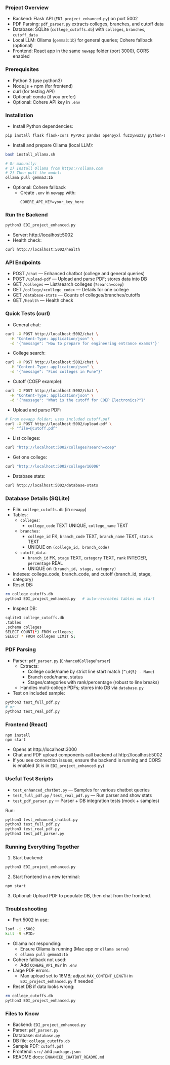 
### Project Overview
- Backend: Flask API (`EDI_project_enhanced.py`) on port 5002
- PDF Parsing: `pdf_parser.py` extracts colleges, branches, and cutoff data
- Database: SQLite (`college_cutoffs.db`) with `colleges`, `branches`, `cutoff_data`
- Local LLM: Ollama (`gemma3:1b`) for general queries; Cohere fallback (optional)
- Frontend: React app in the same `newapp` folder (port 3000), CORS enabled

### Prerequisites
- Python 3 (use python3)
- Node.js + npm (for frontend)
- curl (for testing API)
- Optional: conda (if you prefer)
- Optional: Cohere API key in `.env`

### Installation

- Install Python dependencies:

```bash
pip install flask flask-cors PyPDF2 pandas openpyxl fuzzywuzzy python-Levenshtein requests python-dotenv cohere argostranslate
```

- Install and prepare Ollama (local LLM):

```bash
bash install_ollama.sh

# Or manually:
# 1) Install Ollama from https://ollama.com
# 2) Then pull the model:
ollama pull gemma3:1b
```

- Optional: Cohere fallback
  - Create `.env` in `newapp` with:
    ```
    COHERE_API_KEY=your_key_here
    ```

### Run the Backend
```bash
python3 EDI_project_enhanced.py
```
- Server: http://localhost:5002
- Health check:
```bash
curl http://localhost:5002/health
```

### API Endpoints
- POST `/chat` — Enhanced chatbot (college and general queries)
- POST `/upload-pdf` — Upload and parse PDF; stores data into DB
- GET `/colleges` — List/search colleges (`?search=coep`)
- GET `/college/<college_code>` — Details for one college
- GET `/database-stats` — Counts of colleges/branches/cutoffs
- GET `/health` — Health check

### Quick Tests (curl)
- General chat:
```bash
curl -X POST http://localhost:5002/chat \
  -H "Content-Type: application/json" \
  -d '{"message": "How to prepare for engineering entrance exams?"}'
```

- College search:
```bash
curl -X POST http://localhost:5002/chat \
  -H "Content-Type: application/json" \
  -d '{"message": "Find colleges in Pune"}'
```

- Cutoff (COEP example):
```bash
curl -X POST http://localhost:5002/chat \
  -H "Content-Type: application/json" \
  -d '{"message": "What is the cutoff for COEP Electronics?"}'
```

- Upload and parse PDF:
```bash
# From newapp folder; uses included cutoff.pdf
curl -X POST http://localhost:5002/upload-pdf \
  -F "file=@cutoff.pdf"
```

- List colleges:
```bash
curl "http://localhost:5002/colleges?search=coep"
```

- Get one college:
```bash
curl "http://localhost:5002/college/16006"
```

- Database stats:
```bash
curl http://localhost:5002/database-stats
```

### Database Details (SQLite)
- File: `college_cutoffs.db` (in `newapp`)
- Tables:
  - `colleges`:
    - `college_code` TEXT UNIQUE, `college_name` TEXT
  - `branches`:
    - `college_id` FK, `branch_code` TEXT, `branch_name` TEXT, `status` TEXT
    - UNIQUE on `(college_id, branch_code)`
  - `cutoff_data`:
    - `branch_id` FK, `stage` TEXT, `category` TEXT, `rank` INTEGER, `percentage` REAL
    - UNIQUE on `(branch_id, stage, category)`
- Indexes: college_code, branch_code, and cutoff (branch_id, stage, category)
- Reset DB:
```bash
rm college_cutoffs.db
python3 EDI_project_enhanced.py   # auto-recreates tables on start
```
- Inspect DB:
```bash
sqlite3 college_cutoffs.db
.tables
.schema colleges
SELECT COUNT(*) FROM colleges;
SELECT * FROM colleges LIMIT 5;
```

### PDF Parsing
- Parser: `pdf_parser.py` (`EnhancedCollegeParser`)
  - Extracts:
    - College code/name by strict line start match (`^\d{5} - Name`)
    - Branch code/name, status
    - Stages/categories with rank/percentage (robust to line breaks)
  - Handles multi-college PDFs; stores into DB via `database.py`
- Test on included sample:
```bash
python3 test_full_pdf.py
# or
python3 test_real_pdf.py
```

### Frontend (React)
```bash
npm install
npm start
```
- Opens at http://localhost:3000
- Chat and PDF upload components call backend at http://localhost:5002
- If you see connection issues, ensure the backend is running and CORS is enabled (it is in `EDI_project_enhanced.py`)

### Useful Test Scripts
- `test_enhanced_chatbot.py` — Samples for various chatbot queries
- `test_full_pdf.py` / `test_real_pdf.py` — Run parser and show stats
- `test_pdf_parser.py` — Parser + DB integration tests (mock + samples)

Run:
```bash
python3 test_enhanced_chatbot.py
python3 test_full_pdf.py
python3 test_real_pdf.py
python3 test_pdf_parser.py
```

### Running Everything Together
1) Start backend:
```bash
python3 EDI_project_enhanced.py
```
2) Start frontend in a new terminal:
```bash
npm start
```
3) Optional: Upload PDF to populate DB, then chat from the frontend.

### Troubleshooting
- Port 5002 in use:
```bash
lsof -i :5002
kill -9 <PID>
```
- Ollama not responding:
  - Ensure Ollama is running (Mac app or `ollama serve`)
  - `ollama pull gemma3:1b`
- Cohere fallback not used:
  - Add `COHERE_API_KEY` in `.env`
- Large PDF errors:
  - Max upload set to 16MB; adjust `MAX_CONTENT_LENGTH` in `EDI_project_enhanced.py` if needed
- Reset DB if data looks wrong:
```bash
rm college_cutoffs.db
python3 EDI_project_enhanced.py
```

### Files to Know
- Backend: `EDI_project_enhanced.py`
- Parser: `pdf_parser.py`
- Database: `database.py`
- DB file: `college_cutoffs.db`
- Sample PDF: `cutoff.pdf`
- Frontend: `src/` and `package.json`
- README docs: `ENHANCED_CHATBOT_README.md`

